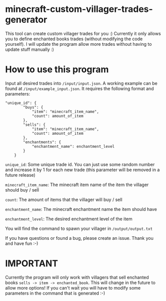 # minecraft-custom-villager-trades-generator
This tool can create custom villager trades for you :) Currently it only allows you to define enchanted books trades (without modifying the code yourself). I will update the program allow more trades without having to update stuff manually :)

# How to use this program
Input all desired trades into `/input/input.json`. A working example can be found at `/input/example_input.json`. It requires the following format and parameters:

```
"unique_id": {
        "buys": {
            "item": "minecraft_item_name",
            "count": amount_of_item
        },
        "sells": {
            "item": "minecraft_item_name",
            "count": amount_of_item
        },
        "enchantments": {
            "enchantment_name": enchantment_level
        }
    }
```

`unique_id`: Some unique trade id. You can just use some random number and increase it by 1 for each new trade (this parameter will be removed in a future release)

`minecraft_item_name`: The minecraft item name of the item the villager should buy / sell

`count`: The amount of items that the villager will buy / sell

`enchantment_name`: The minecraft enchantment name the item should have

`enchantment_level`: The desired enchantment level of the item

You will find the command to spawn your villager in `/output/output.txt`

If you have questions or found a bug, please create an issue. Thank you and have fun :-)

# IMPORTANT
Currently the program will only work with villagers that sell enchanted books `sells -> item -> enchanted_book`. This will change in the future to allow more options! If you can't wait you will have to modify some parameters in the command that is generated :-)